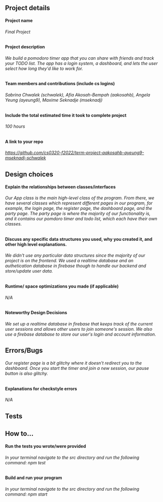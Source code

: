 ## Project details

#### Project name

###### Final Project

#### Project description

###### We build a pomodoro timer app that you can share with friends and track your TODO list. The app has a login system, a dashboard, and lets the user select how long they'd like to work for. 

#### Team members and contributions (include cs logins)

###### Sabrina Chwalek (schwalek), Afia Akosah-Bempah (aakosahb), Angela Yeung (ayeung9), Maxime Seknadje (mseknadj) 
###### 

#### Include the total estimated time it took to complete project

###### 100 hours

#### A link to your repo

###### https://github.com/cs0320-f2022/term-project-aakosahb-ayeung9-mseknadj-schwalek

## Design choices

#### Explain the relationships between classes/interfaces

###### Our App class is the main high-level class of the program. From there, we have several classes which represent different pages in our program, for example, the login page, the register page, the dashboard page, and the party page. The party page is where the majority of our functionality is, and it contains our pomdoro timer and todo list, which each have their own classes. 

#### Discuss any specific data structures you used, why you created it, and other high level explanations. 

###### We didn't use any particular data structures since the majority of our project is on the frontend. We used a realtime database and an authetication database in firebase though to handle our backend and store/update user data. 

#### Runtime/ space optimizations you made (if applicable)

###### N/A

#### Noteworthy Design Decisions

###### We set up a realtime database in firebase that keeps track of the current user sessions and allows other users to join someone's session. We also use a firebase database to store our user's login and account information. 

## Errors/Bugs

###### Our register page is a bit glitchy where it doesn't redirect you to the dashboard. Once you start the timer and join a new session, our pause button is also glitchy. 

#### Explanations for checkstyle errors

###### N/A

## Tests

###### 

## How to…

#### Run the tests you wrote/were provided

###### In your terminal navigate to the src directory and run the following command: npm test

#### Build and run your program

###### In your terminal navigate to the src directory and run the following command: npm start
